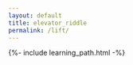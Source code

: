 ```yaml
---
layout: default
title: elevator_riddle
permalink: /lift/
---
```


{%- include learning_path.html -%}